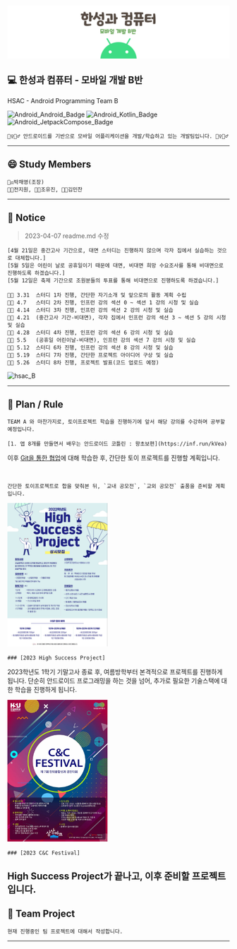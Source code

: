 ![Title](readme.img/img.hsac.mobileB.png)

## **💻 한성과 컴퓨터 - 모바일 개발 B반**
HSAC - Android Programming Team B

  ![Android_Android_Badge](https://img.shields.io/badge/Android-3DDC84?style=for-the-badge&logo=Android&logoColor=white)
  ![Android_Kotlin_Badge](https://img.shields.io/badge/Kotlin-7F52FF?style=for-the-badge&logo=Kotlin&logoColor=white)
  ![Android_JetpackCompose_Badge](https://img.shields.io/badge/JetPack_Compose-4285F4?style=for-the-badge&logo=JetpackCompose&logoColor=white)

    🤹‍♀️🤹‍♂️ 안드로이드를 기반으로 모바일 어플리케이션을 개발/학습하고 있는 개발팀입니다. 🤹‍♀️🤹‍♂️

---

## **😄 Study Members**

    👩‍⚖️박채영(조장)
    👩‍🌾전지원, 👩‍🏫조유진, 👨‍🔧김민찬

---
 ## **📢 Notice**
> 2023-04-07 readme.md 수정

    [4월 21일은 중간고사 기간으로, 대면 스터디는 진행하지 않으며 각자 집에서 실습하는 것으로 대체합니다.]
    [5월 5일은 어린이 날로 공휴일이기 때문에 대면, 비대면 희망 수요조사를 통해 비대면으로 진행하도록 하겠습니다.]
    [5월 12일은 축제 기간으로 조원분들의 투표를 통해 비대면으로 진행하도록 하겠습니다.]
    
    👩‍💻 3.31  스터디 1차 진행, 간단한 자기소개 및 앞으로의 활동 계획 수립
    👩‍💻 4.7   스터디 2차 진행, 인프런 강의 섹션 0 ~ 섹션 1 강의 시청 및 실습
    👩‍💻 4.14  스터디 3차 진행, 인프런 강의 섹션 2 강의 시청 및 실습 
    👩‍💻 4.21  (중간고사 기간-비대면), 각자 집에서 인프런 강의 섹션 3 ~ 섹션 5 강의 시청 및 실습
    👩‍💻 4.28  스터디 4차 진행, 인프런 강의 섹션 6 강의 시청 및 실습 
    👩‍💻 5.5   (공휴일 어린이날-비대면), 인프런 강의 섹션 7 강의 시청 및 실습 
    👩‍💻 5.12  스터디 6차 진행, 인프런 강의 섹션 8 강의 시청 및 실습
    👩‍💻 5.19  스터디 7차 진행, 간단한 프로젝트 아이디어 구상 및 실습
    👩‍💻 5.26  스터디 8차 진행, 프로젝트 발표(코드 업로드 예정)
![hsac_B](https://github.com/TeamHSAC/HSAC/assets/127152443/2972a1f8-84bb-46a2-b9b4-fb90460f7b47)

---

## **📖 Plan / Rule**

    TEAM A 와 마찬가지로, 토이프로젝트 학습을 진행하기에 앞서 해당 강의를 수강하며 공부할 예정입니다.
    
    [1. 앱 8개를 만들면서 배우는 안드로이드 코틀린 : 왕초보편](https://inf.run/kVea)

이후 [Git을 통한 협업](https://youtu.be/1I3hMwQU6GU)에 대해 학습한 후, 간단한 토이 프로젝트를 진행할 계획입니다.

</br>

    간단한 토이프로젝트로 합을 맞춰본 뒤, `교내 공모전`, `교외 공모전` 출품을 준비할 계획입니다.

<img src="readme.img/img.hsac.notice1.PNG" width="45%">

    ### [2023 High Success Project]

2023학년도 1학기 기말고사 종료 후, 여름방학부터 본격적으로 프로젝트를 진행하게 됩니다. 단순히 안드로이드 프로그래밍을 하는 것을 넘어, 추가로 필요한 기술스택에 대한 학습을 진행하게 됩니다.</br>

<img src="readme.img/img.hsac.cncfestival.jpg" width="45%">


    ### [2023 C&C Festival]

High Success Project가 끝나고, 이후 준비할 프로젝트입니다.
---

## 🚩 Team Project
    현재 진행중인 팀 프로젝트에 대해서 작성합니다.

---
